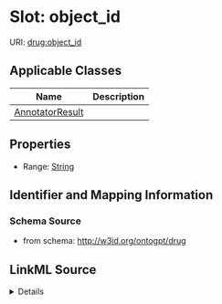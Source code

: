 # Slot: object_id

URI: [drug:object_id](http://w3id.org/ontogpt/drug/object_id)



<!-- no inheritance hierarchy -->




## Applicable Classes

| Name | Description |
| --- | --- |
[AnnotatorResult](AnnotatorResult.md) | 






## Properties

* Range: [String](String.md)







## Identifier and Mapping Information







### Schema Source


* from schema: http://w3id.org/ontogpt/drug




## LinkML Source

<details>
```yaml
name: object_id
from_schema: http://w3id.org/ontogpt/drug
rank: 1000
alias: object_id
owner: AnnotatorResult
domain_of:
- AnnotatorResult
range: string

```
</details>
